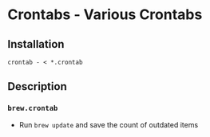 # Crontabs - Various Crontabs

## Installation

```Shell
crontab - < *.crontab
```

## Description

### `brew.crontab`

* Run `brew update` and save the count of outdated items
